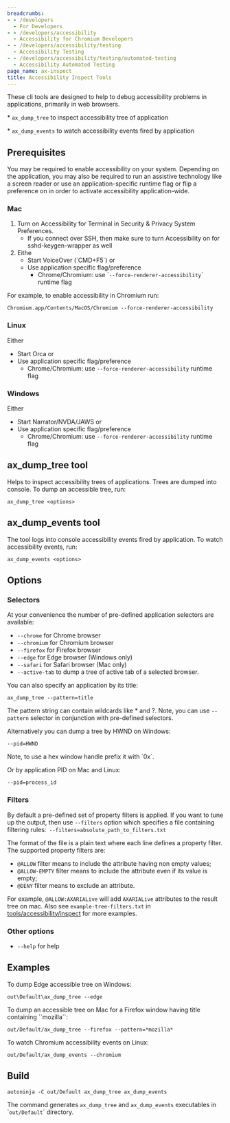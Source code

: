```yaml
---
breadcrumbs:
- - /developers
  - For Developers
- - /developers/accessibility
  - Accessibility for Chromium Developers
- - /developers/accessibility/testing
  - Accessibility Testing
- - /developers/accessibility/testing/automated-testing
  - Accessibility Automated Testing
page_name: ax-inspect
title: Accessibility Inspect Tools
---
```


These cli tools are designed to help to debug accessibility problems in
applications, primarily in web browsers.

\* `ax_dump_tree` to inspect accessibility tree of application

\* `ax_dump_events` to watch accessibility events fired by application

## Prerequisites

You may be required to enable accessibility on your system. Depending on the
application, you may also be required to run an assistive technology like a
screen reader or use an application-specific runtime flag or flip a preference
on in order to activate accessibility application-wide.

### Mac

1.  Turn on Accessibility for Terminal in Security & Privacy System
            Preferences.
    *   If you connect over SSH, then make sure to turn Accessibility on
                for sshd-keygen-wrapper as well
2.  Eithe
    *   Start VoiceOver (\`CMD+F5\`) or
    *   Use application specific flag/preference
        *   Chrome/Chromium: use \``--force-renderer-accessibility`\`
                    runtime flag

For example, to enable accessibility in Chromium run:

```none
Chromium.app/Contents/MacOS/Chromium --force-renderer-accessibility
```

### Linux

Either

*   Start Orca or
*   Use application specific flag/preference
    *   Chrome/Chromium: use `--force-renderer-accessibility` runtime
                flag

### Windows

Either

*   Start Narrator/NVDA/JAWS or
*   Use application specific flag/preference
    *   Chrome/Chromium: use `--force-renderer-accessibility` runtime
                flag

## ax_dump_tree tool

Helps to inspect accessibility trees of applications. Trees are dumped into
console. To dump an accessible tree, run:

```none
ax_dump_tree <options>
```

## ax_dump_events tool

The tool logs into console accessibility events fired by application. To watch
accessibility events, run:

```none
ax_dump_events <options>
```

## Options

### Selectors

At your convenience the number of pre-defined application selectors are
available:

*   `--chrome` for Chrome browser
*   `--chromium` for Chromium browser
*   `--firefox` for Firefox browser
*   `--edge` for Edge browser (Windows only)
*   `--safari` for Safari browser (Mac only)
*   `--active-tab` to dump a tree of active tab of a selected browser.

You can also specify an application by its title:

```none
ax_dump_tree --pattern=title
```

The pattern string can contain wildcards like \* and ?. Note, you can use
`--pattern` selector in conjunction with pre-defined selectors.

Alternatively you can dump a tree by HWND on Windows:

`--pid=HWND`

Note, to use a hex window handle prefix it with \`0x\`.

Or by application PID on Mac and Linux:

`--pid=process_id`

### Filters

By default a pre-defined set of property filters is applied. If you want to tune
up the output, then use `--filters` option which specifies a file containing
filtering rules:` --filters=absolute_path_to_filters.txt`

The format of the file is a plain text where each line defines a property
filter. The supported property filters are:

*   `@ALLOW` filter means to include the attribute having non empty
            values;
*   `@ALLOW-EMPTY` filter means to include the attribute even if its
            value is empty;
*   `@DENY` filter means to exclude an attribute.

For example, `@ALLOW:AXARIALive` will add `AXARIALive` attributes to the result
tree on mac. Also see `example-tree-filters.txt` in
[tools/accessibility/inspect](https://source.chromium.org/chromium/chromium/src/+/HEAD:tools/accessibility/inspect/example-tree-filters.txt)
for more examples.

### Other options

*   `--help` for help

## Examples

To dump Edge accessible tree on Windows:

```none
out\Default\ax_dump_tree --edge
```

To dump an accessible tree on Mac for a Firefox window having title containing
\`\`mozilla\`\`:

```none
out/Default/ax_dump_tree --firefox --pattern=*mozilla*
```

To watch Chromium accessibility events on Linux:

```none
out/Default/ax_dump_events --chromium
```

## Build

```none
autoninja -C out/Default ax_dump_tree ax_dump_events
```

The command generates `ax_dump_tree` and `ax_dump_events` executables in
\``out/Default`\` directory.
